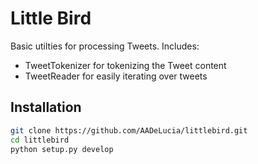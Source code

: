 # Little Bird

Basic utilties for processing Tweets. Includes:  
* TweetTokenizer for tokenizing the Tweet content
* TweetReader for easily iterating over tweets

## Installation
```bash
git clone https://github.com/AADeLucia/littlebird.git
cd littlebird
python setup.py develop
```


